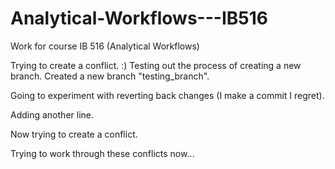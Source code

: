 # Analytical-Workflows---IB516
Work for course IB 516 (Analytical Workflows)

Trying to create a conflict. :)
Testing out the process of creating a new branch. Created a new branch "testing_branch".

Going to experiment with reverting back changes (I make a commit I regret).

Adding another line.

Now trying to create a conflict.

Trying to work through these conflicts now...
